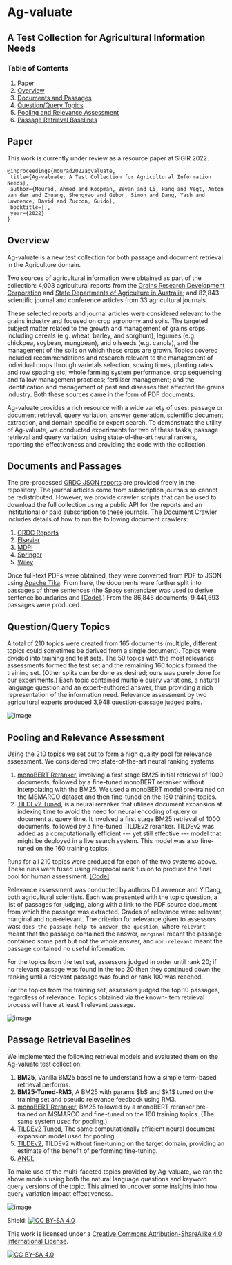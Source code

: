 # Ag-valuate
## A Test Collection for Agricultural Information Needs

### Table of Contents
<ol>
  <li><a href="#paper">Paper</a></li>
  <li><a href="#overview">Overview</a></li>
  <li><a href="#documents-and-passages">Documents and Passages</a></li>
  <li><a href="#questionquery-topics">Question/Query Topics</a></li>
  <li><a href="#pooling-and-relevance-assessment">Pooling and Relevance Assessment</a></li>
  <li><a href="#passage-retrieval-baselines">Passage Retrieval Baselines</a></li>
</ol>

## Paper

This work is currently under review as a resource paper at SIGIR 2022.

```
@inproceedings{mourad2022agvaluate,
 title={Ag-valuate: A Test Collection for Agricultural Information Needs},
 author={Mourad, Ahmed and Koopman, Bevan and Li, Hang and Vegt, Anton van der and Zhuang, Shengyao and Gibon, Simon and Dang, Yash and Lawrence, David and Zuccon, Guido},
 booktitle={},
 year={2022}
}
```

## Overview

Ag-valuate is a new test collection for both passage and document retrieval in the Agriculture domain.

Two sources of agricultural information were obtained as part of the collection: 4,003 agricultural reports from the [Grains Research Development Corporation](https://grdc.com.au/) and [State Departments of Agriculture in Australia](https://www.daf.qld.gov.au/); and 82,843 scientific journal and conference articles from 33 agricultural journals.

These selected reports and journal articles were considered relevant to the grains industry and focused on crop agronomy and soils. The targeted subject matter related to the growth and management of grains crops including cereals (e.g. wheat, barley, and sorghum), legumes (e.g. chickpea, soybean, mungbean), and oilseeds (e.g. canola), and the management of the soils on which these crops are grown. Topics covered included recommendations and research relevant to the management of individual crops through varietals selection, sowing times, planting rates and row spacing etc; whole farming system performance, crop sequencing and fallow management practices; fertiliser management; and the identification and management of pest and diseases that affected the  grains industry. Both these sources came in the form of PDF documents.

Ag-valuate provides a rich resource with a wide variety of uses: passage or document retrieval, query variation, answer generation, scientific document extraction, and domain specific or expert search. To demonstrate the utility of Ag-valuate, we conducted experiments for two of these tasks, passage retrieval and query variation, using state-of-the-art neural rankers, reporting the effectiveness and providing the code with the collection.

## Documents and Passages

The pre-processed [GRDC JSON reports](https://github.com/ielab/agvaluate/tree/main/data/grdc_reports_json) are provided freely in the repository. The journal articles come from subscription journals so cannot be redistributed. However, we provide crawler scripts that can be used to download the full collection using a public API for the reports and an institutional or paid subscription to these journals. The [Document Crawler](https://github.com/ielab/agvaluate/tree/main/code/DocumentCrawler) includes details of how to run the following document crawlers:

<ol>
  <li><a href="https://github.com/ielab/agvaluate/tree/main/code/DocumentCrawler/grdc_reports">GRDC Reports</a></li>
  <li><a href="https://github.com/ielab/agvaluate/blob/main/code/DocumentCrawler/journals/elsevier_crawler.py">Elsevier</a></li>
  <li><a href="https://github.com/ielab/agvaluate/blob/main/code/DocumentCrawler/journals/mdpi_crawler.py">MDPI</a></li>
  <li><a href="https://github.com/ielab/agvaluate/blob/main/code/DocumentCrawler/journals/springer_crawler.py">Springer</a></li>
  <li><a href="https://github.com/ielab/agvaluate/blob/main/code/DocumentCrawler/journals/wiley_crawler.py">Wiley</a></li>
</ol>

Once full-text PDFs were obtained, they were converted from PDF to JSON using [Apache Tika](https://github.com/chrismattmann/tika-python). From here, the documents were further split into passages of three sentences (the Spacy sentencizer was used to derive sentence boundaries and [\[Code\]](https://github.com/ielab/agvaluate/blob/main/code/DocumentCrawler/grdc_reports/split_doc_into_para.py).) From the 86,846 documents, 9,441,693 passages were produced.

## Question/Query Topics

A total of 210 topics were created from 165 documents (multiple, different topics could sometimes be derived from a single document). Topics were divided into training and test sets. The 50 topics with the most relevance assessments formed the test set and the remaining 160 topics formed the training set. (Other splits can be done as desired; ours was purely done for our experiments.) Each topic contained multiple query variations, a natural language question and an expert-authored answer, thus providing a rich representation of the information need. Relevance assessment by two agricultural experts produced 3,948 question-passage judged pairs.

![image](https://user-images.githubusercontent.com/15306828/156973458-767088e1-3047-414e-ab57-07c97f1b9096.png)

## Pooling and Relevance Assessment

Using the 210 topics we set out to form a high quality pool for relevance assessment. We considered two state-of-the-art neural ranking systems:

<ol>
  <li><a href="https://github.com/ielab/agvaluate/tree/main/code/BERT">monoBERT Reranker</a>, involving a first stage BM25 initial retrieval of 1000 documents, followed by a fine-tuned monoBERT reranker without interpolating with the BM25. We used a monoBERT model pre-trained on the MSMARCO dataset and then fine-tuned on the 160 training topics.</li>
  <li><a href="https://github.com/ielab/agvaluate/tree/main/code/TILDE">TILDEv2 Tuned</a>, is a neural reranker that utilises document expansion at indexing time to avoid the need for neural encoding of query or document at query time. It involved a first stage BM25 retrieval of 1000 documents, followed by a fine-tuned TILDEv2 reranker. TILDEv2 was added as a computationally efficient --- yet still effective --- model that might be deployed in a live search system. This model was also fine-tuned on the 160 training topics.</li>
</ol>

Runs for all 210 topics were produced for each of the two systems above. These runs were fused using reciprocal rank fusion to produce the final pool for human assessment. [\[Code\]](https://github.com/ielab/agvaluate/blob/main/code/form_assigned_query_pool.py)

Relevance assessment was conducted by authors D.Lawrence and Y.Dang, both agricultural scientists. Each was presented with the topic question, a list of passages for judging, along with a link to the PDF source document from which the passage was extracted. Grades of relevance were: relevant, marginal and non-relevant. The criterion for relevance given to assessors was: `does the passage help to answer the question`, where `relevant` meant that the passage contained the answer, `marginal` meant  the passage contained some part but not the whole answer, and `non-relevant` meant the passage contained no useful information.

For the topics from the test set, assessors judged in order until rank 20; if no relevant passage was found in the top 20 then they continued down the ranking until a relevant passage was found or rank 100 was reached.

For the topics from the training set, assessors judged the top 10 passages, regardless of relevance. Topics obtained via the known-item retrieval process will have at least 1 relevant passage.

![image](https://user-images.githubusercontent.com/15306828/156983246-bbf3c85d-20d3-43ed-afc8-1c7a9a2655e8.png)

## Passage Retrieval Baselines

We implemented the following retrieval models and evaluated them on the Ag-valuate test collection:

<ol>
  <li><strong>BM25</strong>, Vanilla BM25 baseline to understand how a simple term-based retrieval performs.</li>
  <li><strong>BM25-Tuned-RM3</strong>, A BM25 with params $b$ and $k1$ tuned on the training set and pseudo relevance feedback using RM3.</li>
  <li><a href="">monoBERT Reranker</a>, BM25 followed by a monoBERT reranker pre-trained on MSMARCO and fine-tuned on the 160 training topics. (The same system used for pooling.)</li>
  <li><a href="">TILDEv2 Tuned</a>, The same computationally efficient neural document expansion model used for pooling. </li>
  <li><a href="">TILDEv2</a>, TILDEv2 without fine-tuning on the target domain, providing an estimate of the benefit of performing fine-tuning.</li>
  <li><a href="">ANCE</a></li>
</ol>

To make use of the multi-faceted topics provided by Ag-valuate, we ran the above models using both the natural language questions and keyword query versions of the topic. This aimed to uncover some insights into how query variation impact effectiveness.

![image](https://user-images.githubusercontent.com/15306828/156983494-b2d291dc-cc30-465f-81bd-62ee39f62af9.png)

Shield: [![CC BY-SA 4.0][cc-by-sa-shield]][cc-by-sa]

This work is licensed under a
[Creative Commons Attribution-ShareAlike 4.0 International License][cc-by-sa].

[![CC BY-SA 4.0][cc-by-sa-image]][cc-by-sa]

[cc-by-sa]: http://creativecommons.org/licenses/by-sa/4.0/
[cc-by-sa-image]: https://licensebuttons.net/l/by-sa/4.0/88x31.png
[cc-by-sa-shield]: https://img.shields.io/badge/License-CC%20BY--SA%204.0-lightgrey.svg
